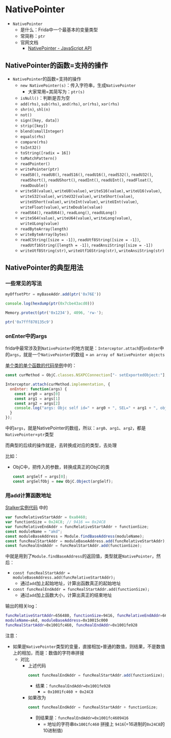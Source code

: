 # NativePointer

* `NativePointer`
  * 是什么：Frida中一个最基本的变量类型
  * 常简称：`ptr`
  * 官网文档
    * [NativePointer - JavaScript API](https://frida.re/docs/javascript-api/#nativepointer)

## NativePointer的函数=支持的操作

* `NativePointer`的函数=支持的操作
  * `new NativePointer(s)`：传入字符串，生成`NativePointer`
    * 大家常用=其简写为：`ptr(s)`
  * `isNull()`：判断是否为空
  * `add(rhs)`, `sub(rhs)`, `and(rhs)`, `or(rhs)`, `xor(rhs)`
  * `shr(n)`, `shl(n)`
  * `not()`
  * `sign([key, data])`
  * `strip([key])`
  * `blend(smallInteger)`
  * `equals(rhs)`
  * `compare(rhs)`
  * `toInt32()`
  * `toString([radix = 16])`
  * `toMatchPattern()`
  * `readPointer()`
  * `writePointer(ptr)`
  * `readS8()`, `readU8()`, `readS16()`, `readU16()`, `readS32()`, `readU32()`, `readShort()`, `readUShort()`, `readInt()`, `readUInt()`, `readFloat()`, `readDouble()`
  * `writeS8(value)`, `writeU8(value)`, `writeS16(value)`, `writeU16(value)`, `writeS32(value)`, `writeU32(value)`, `writeShort(value)`, `writeUShort(value)`, `writeInt(value)`, `writeUInt(value)`, `writeFloat(value)`, `writeDouble(value)`
  * `readS64()`, `readU64()`, `readLong()`, `readULong()`
  * `writeS64(value)`, `writeU64(value)`, `writeLong(value)`, `writeULong(value)`
  * `readByteArray(length)`
  * `writeByteArray(bytes)`
  * `readCString([size = -1])`, `readUtf8String([size = -1])`, `readUtf16String([length = -1])`, `readAnsiString([size = -1])`
  * `writeUtf8String(str)`, `writeUtf16String(str)`, `writeAnsiString(str)`

## NativePointer的典型用法

### 一些常见的写法

```js
myOffsetPtr = myBaseAddr.add(ptr('0x76E'))

console.log(hexdump(ptr(0x7cbe43acd0)))

Memory.protect(ptr('0x1234'), 4096, 'rw-');

ptr('0x7fff870135c9')
```

### onEnter中的args

frida中最常涉及到`NativePointer`的地方就是：`Interceptor.attach`的`onEnter`中的`args`，就是一个`NativePointer`的数组 = `an array of NativePointer objects`

[单个类的单个函数的代码举例](../../../frida_example/frida/ios_objc/hook_func/single_cls_single_func.md)中的：

```js
const curMethod = ObjC.classes.NSXPCConnection["- setExportedObject:"];

Interceptor.attach(curMethod.implementation, {
  onEnter: function(args) {
    const arg0 = args[0]
    const arg1 = args[1]
    const arg2 = args[2]
    console.log("args: Objc self id=" + arg0 + ", SEL=" + arg1 + ", objcRealArg1=" + arg2);
  }
});
```

中的`args`，就是NativePointer的数组，所以：`arg0`、`arg1`、`arg2`，都是`NativePointer`=`ptr`类型

而典型的后续的操作就是，去转换成对应的类型，去处理

比如：

* ObjC中，把传入的参数，转换成真正的ObjC的类
  ```js
  const argSelf = args[0];
  const argSelfObj = new ObjC.Object(argSelf);
  ```

### 用add计算函数地址

[Stalker实例代码](https://book.crifan.org/books/frida_advanced_debug_stalker/website/stalker_examples/) 中的

```js
var funcRelativeStartAddr = 0xa0460;
var functionSize = 0x24C8; // 9416 == 0x24C8
var funcRelativeEndAddr = funcRelativeStartAddr + functionSize;
const moduleName = "akd";
const moduleBaseAddress = Module.findBaseAddress(moduleName);
const funcRealStartAddr = moduleBaseAddress.add(funcRelativeStartAddr);
const funcRealEndAddr = funcRealStartAddr.add(functionSize);
```

中就是用到了`Module.findBaseAddress`的返回值，类型就是`NativePointer`，然后：

* `const funcRealStartAddr = moduleBaseAddress.add(funcRelativeStartAddr);`
  * 通过`add`加上起始地址，计算出函数真正的起始地址
* `const funcRealEndAddr = funcRealStartAddr.add(functionSize);`
  * 通过`add`加上函数大小，计算出真正的结束地址

输出的相关log：

```bash
funcRelativeStartAddr=656480, functionSize=9416, funcRelativeEndAddr=665896
moduleName=akd, moduleBaseAddress=0x10015c000
funcRealStartAddr=0x1001fc460, funcRealEndAddr=0x1001fe928
```

注意：

* 如果是`NativePointer`类型的变量，直接相加`+`普通的数值，则结果，不是数值上的相加，而是：数值的字符串拼接
  * 对比
    * 上述代码
      ```js
      const funcRealEndAddr = funcRealStartAddr.add(functionSize);
      ```
      * 结果：`funcRealEndAddr=0x1001fe928`
        * `= 0x1001fc460 + 0x24C8`
    * 如果改为
      ```js
      const funcRealEndAddr = funcRealStartAddr + functionSize;
      ```
      * 则结果是：`funcRealEndAddr=0x1001fc4609416`
        * = 地址的字符串`0x1001fc460` 拼接上 `9416`(=16进制的`0x24C8`的10进制值)
